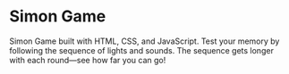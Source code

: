 # Simon Game
Simon Game built with HTML, CSS, and JavaScript. Test your memory by following the sequence of lights and sounds. The sequence gets longer with each round—see how far you can go!
